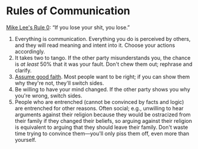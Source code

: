# Rules of Communication

[Mike Lee's Rule 0](https://twitter.com/bmf/status/379314407479980033): “If you lose your shit, you lose.”

1. Everything is communication. Everything you do is perceived by others, and they will read meaning and intent into it. Choose your actions accordingly.
2. It takes two to tango. If the other party misunderstands you, the chance is *at least* 50% that it was your fault. Don't chew them out; rephrase and clarify.
4. [Assume good faith](http://en.wikipedia.org/wiki/Wikipedia:Assume_good_faith). Most people want to be right; if you can show them why they're not, they'll switch sides.
3. Be willing to have your mind changed. If the other party shows you why you're wrong, switch sides.
5. People who are entrenched (cannot be convinced by facts and logic) are entrenched for other reasons. Often social; e.g., unwilling to hear arguments against their religion because they would be ostracized from their family if they changed their beliefs, so arguing against their religion is equivalent to arguing that they should leave their family. Don't waste time trying to convince them—you'll only piss them off, even more than yourself.
